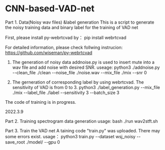 # CNN-based-VAD-net
Part 1. Data(Noisy wav files) &label generation
This is a script to generate the noisy training data and binary label for the training of VAD net

First, please install py-webrtcvad by：
pip install webrtcvad

For detailed information, please check follwing instrucion: https://github.com/wiseman/py-webrtcvad

1. The generation of noisy data
   addnoise.py is used to insert mute into a wav file and add noise with desired SNR.
   useage: python3 ./addnoise.py --clean_file ./clean --noise_file ./noise.wav --mix_file ./mix --snr 0
   
2. The gerneration of corresponding label by using webrtcvad. The sensitivity of VAD is from 0 to 3. 
   python3 ./label_generation.py --mix_file ./mix --label_file ./label --sensitivity 3 --batch_size 3

The code of training is in progress. 

2022.3.9

Part 2. Training spectrogram data generation
usage: bash ./run wav2stft.sh

Part 3. Train the VAD net
A taining code "train.py" was uploaded. There may some errors exist. 
usage： python3 train.py --dataset wsj_noisy --save_root ./model/ --gpu 0
